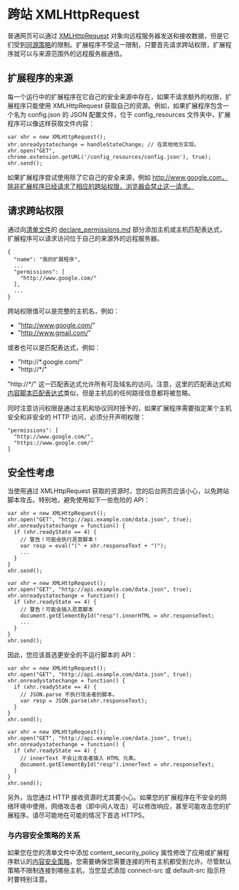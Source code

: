 # 跨站 XMLHttpRequest

普通网页可以通过 [XMLHttpRequest](http://www.w3.org/TR/XMLHttpRequest/) 对象向远程服务器发送和接收数据，但是它们受到[同源策略](http://en.wikipedia.org/wiki/Same_origin_policy)的限制。扩展程序不受这一限制，只要首先请求跨站权限，扩展程序就可以与来源范围外的远程服务器通信。

## 扩展程序的来源
每一个运行中的扩展程序在它自己的安全来源中存在，如果不请求额外的权限，扩展程序只能使用 XMLHttpRequest 获取自己的资源。例如，如果扩展程序包含一个名为 config.json 的 JSON 配置文件，位于 config_resources 文件夹中，扩展程序可以像这样获取文件内容：

```
var xhr = new XMLHttpRequest();
xhr.onreadystatechange = handleStateChange; // 在其他地方实现。
xhr.open("GET", chrome.extension.getURL('/config_resources/config.json'), true);
xhr.send();
```
如果扩展程序尝试使用除了它自己的安全来源，例如 http://www.google.com，除非扩展程序已经请求了相应的跨站权限，浏览器会禁止这一请求。

## 请求跨站权限
通过向[清单文件](manifest.md)的 [declare_permissions.md](permissions) 部分添加主机或主机匹配表达式，扩展程序可以请求访问位于自己的来源外的远程服务器。

```
{
  "name": "我的扩展程序",
  ...
  "permissions": [
    "http://www.google.com/"
  ],
  ...
}
```

跨站权限值可以是完整的主机名，例如：

* "http://www.google.com/"
* "http://www.gmail.com/"

或者也可以是匹配表达式，例如：

* "http://*.google.com/"
* "http://*/"

"http://*/" 这一匹配表达式允许所有可及域名的访问。注意，这里的匹配表达式和[内容脚本匹配表达式](match_patterns.md)类似，但是主机后的任何路径信息都将被忽略。

同时注意访问权限是通过主机和协议同时授予的，如果扩展程序需要指定某个主机安全和非安全的 HTTP 访问，必须分开声明权限：

```
"permissions": [
  "http://www.google.com/",
  "https://www.google.com/"
]
```

## 安全性考虑
当使用通过 XMLHttpRequest 获取的资源时，您的后台网页应该小心，以免跨站脚本攻击。特别地，避免使用如下一些危险的 API：

```
var xhr = new XMLHttpRequest();
xhr.open("GET", "http://api.example.com/data.json", true);
xhr.onreadystatechange = function() {
  if (xhr.readyState == 4) {
    // 警告！可能会执行恶意脚本！
    var resp = eval("(" + xhr.responseText + ")");
    ...
  }
}
xhr.send();
```
```
var xhr = new XMLHttpRequest();
xhr.open("GET", "http://api.example.com/data.json", true);
xhr.onreadystatechange = function() {
  if (xhr.readyState == 4) {
    // 警告！可能会插入恶意脚本
    document.getElementById("resp").innerHTML = xhr.responseText;
    ...
  }
}
xhr.send();
```
因此，您应该首选更安全的不运行脚本的 API：

```
var xhr = new XMLHttpRequest();
xhr.open("GET", "http://api.example.com/data.json", true);
xhr.onreadystatechange = function() {
  if (xhr.readyState == 4) {
    // JSON.parse 不执行攻击者的脚本。
    var resp = JSON.parse(xhr.responseText);
  }
}
xhr.send();
```

```
var xhr = new XMLHttpRequest();
xhr.open("GET", "http://api.example.com/data.json", true);
xhr.onreadystatechange = function() {
  if (xhr.readyState == 4) {
    // innerText 不会让攻击者插入 HTML 元素。
    document.getElementById("resp").innerText = xhr.responseText;
  }
}
xhr.send();
```

另外，当您通过 HTTP 接收资源时尤其要小心。如果您的扩展程序在不安全的网络环境中使用，网络攻击者（即中间人攻击）可以修改响应，甚至可能攻击您的扩展程序。请尽可能地在可能的情况下首选 HTTPS。

### 与内容安全策略的关系
如果您在您的清单文件中添加 content_security_policy 属性修改了应用或扩展程序默认的[内容安全策略](contentSecurityPolicy.md)，您需要确保您需要连接的所有主机都受到允许。尽管默认策略不限制连接到哪些主机，当您显式添加 connect-src 或 default-src 指示符时要特别注意。